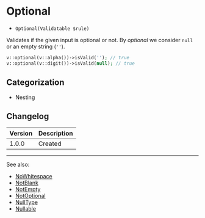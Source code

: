 # Optional

- `Optional(Validatable $rule)`

Validates if the given input is optional or not. By _optional_ we consider `null`
or an empty string (`''`).

```php
v::optional(v::alpha())->isValid(''); // true
v::optional(v::digit())->isValid(null); // true
```

## Categorization

- Nesting

## Changelog

Version | Description
--------|-------------
  1.0.0 | Created

***
See also:

- [NoWhitespace](NoWhitespace.md)
- [NotBlank](NotBlank.md)
- [NotEmpty](NotEmpty.md)
- [NotOptional](NotOptional.md)
- [NullType](NullType.md)
- [Nullable](Nullable.md)
